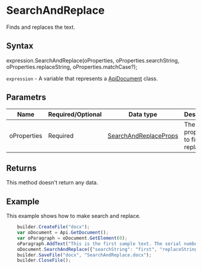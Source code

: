 # SearchAndReplace

Finds and replaces the text.

## Syntax

expression.SearchAndReplace(oProperties, oProperties.searchString, oProperties.replaceString, oProperties.matchCase?);

`expression` - A variable that represents a [ApiDocument](../ApiDocument.md) class.

## Parametrs

| **Name** | **Required/Optional** | **Data type** | **Description** |
| ------------- | ------------- | ------------- | ------------- |
| oProperties | Required | [SearchAndReplaceProps](../../../Enumerations/SearchAndReplaceProps.md) | The properties to find and replace. |

## Returns

This method doesn't return any data.

## Example

This example shows how to make search and replace.

```javascript
	builder.CreateFile("docx");
	var oDocument = Api.GetDocument();
	var oParagraph = oDocument.GetElement(0);
	oParagraph.AddText("This is the first sample text. The serial number of this sample text was replaced here.");
	oDocument.SearchAndReplace({"searchString": "first", "replaceString": "second"});
	builder.SaveFile("docx", "SearchAndReplace.docx");
	builder.CloseFile();
```